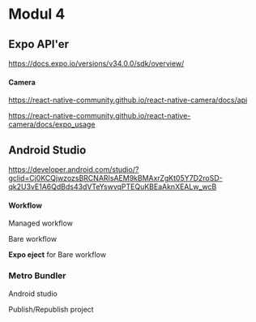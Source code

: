 # Modul 4


## Expo API'er
https://docs.expo.io/versions/v34.0.0/sdk/overview/


#### Camera
https://react-native-community.github.io/react-native-camera/docs/api

https://react-native-community.github.io/react-native-camera/docs/expo_usage


## Android Studio

https://developer.android.com/studio/?gclid=Cj0KCQjwzozsBRCNARIsAEM9kBMAxrZgKt05Y7D2roSD-qk2U3vE1A6QdBds43dVTeYswvqPTEQuKBEaAknXEALw_wcB

#### Workflow
Managed workflow

Bare workflow

**Expo eject** for Bare workflow

### Metro Bundler

Android studio

Publish/Republish project 